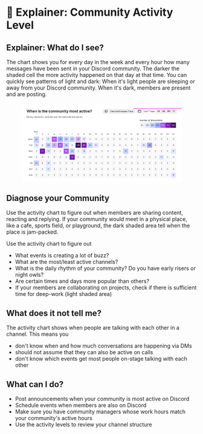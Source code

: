# 👟 Explainer: Community Activity Level

## Explainer: What do I see?

The chart shows you for every day in the week and every hour how many messages have been sent in your Discord community. The darker the shaded cell the more activity happened on that day at that time. You can quickly see patterns of light and dark: When it's light people are sleeping or away from your Discord community. When it's dark, members are present and are posting.

<figure><img src="../.gitbook/assets/Screen Shot 2023-01-28 at 08.53.51.png" alt=""><figcaption></figcaption></figure>

## Diagnose your Community

Use the activity chart to figure out when members are sharing content, reacting and replying. If your community would meet in a physical place, like a cafe, sports field, or playground, the dark shaded area tell when the place is jam-packed.

Use the activity chart to figure out

* What events is creating a lot of buzz?
* What are the most/least active channels?
* What is the daily rhythm of your community? Do you have early risers or night owls?
* Are certain times and days more popular than others?
* If your members are collaborating on projects, check if there is sufficient time for deep-work (light shaded area)

## What does it not tell me?

The activity chart shows when people are talking with each other in a channel. This means you

* don't know when and how much conversations are happening via DMs
* should not assume that they can also be active on calls
* don't know which events get most people on-stage talking with each other

## What can I do?

* Post announcements when your community is most active on Discord
* Schedule events when members are also on Discord
* Make sure you have community managers whose work hours match your community's active hours
* Use the activity levels to review your channel structure
